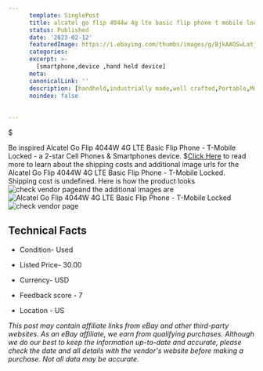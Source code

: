 ```yaml
---
      template: SinglePost
      title: alcatel go flip 4044w 4g lte basic flip phone t mobile locked
      status: Published
      date: '2023-02-12'
      featuredImage: https://i.ebayimg.com/thumbs/images/g/BjkAAOSwLatjlPZn/s-l225.jpg
      categories: 
      excerpt: >-
        [smartphone,device ,hand held device]
      meta:
      canonicalLink: ''
      description: [handheld,industrially made,well crafted,Portable,Mobile,Compact,Convenient,Lightweight,Maneuverable,Man-portable,Miniature,Carriable,Hand-held,Light,Holdable,Transportable,Mobile device,Pocket-sized,On-the-go,Wireless,Cordless,Compact size,Convenient size, smartphone,device ,hand held device]
      noindex: false
      
        
---
```

$

Be inspired Alcatel Go Flip 4044W 4G LTE Basic Flip Phone - T-Mobile Locked - a 2-star Cell Phones & Smartphones device.
$[Click Here](https://www.ebay.com/itm/285100560339?hash=item4261514fd3%3Ag%3ABjkAAOSwLatjlPZn&amdata=enc%3AAQAHAAAA4JgKkTwq0mjDuyEknW5bwKyym7Y4NPr5vkV6IXaJKn6lgdGQbW1o%2BVd1opIQvyCF8wWD5%2FrDX66ANtTSERG3ztrmkYnWsC8bXB%2BF5XLD57zWXtpzKSuECTdle4gM4RJhfbtVZccjkE07ziFt51pgV89sUX%2BpArdGlDgqMXi2qMprJY6TsBRb20%2FnZEIk3HCO6bQby9DpQe4PC2Cq43W1%2F6%2FijC0nXY9C9AIi%2FGFlio3jGvJETrCFk%2FzPXbxLw2AXynVGetzqvcZ7D%2FgzZmpaL5E2ZBTFyMt9XqJI0xDCIE9T&mkevt=1&mkcid=1&mkrid=711-53200-19255-0&campid=%253CePNCampaignId%253E&customid=%253CreferenceId%253E&toolid=10049) to read more to learn about the shipping costs and additional image urls for the Alcatel Go Flip 4044W 4G LTE Basic Flip Phone - T-Mobile Locked. Shipping cost is undefined. Here is how the product looks ![check vendor page](https://i.ebayimg.com/thumbs/images/g/BjkAAOSwLatjlPZn/s-l225.jpg)and the additional images are![Alcatel Go Flip 4044W 4G LTE Basic Flip Phone - T-Mobile Locked](https://i.ebayimg.com/images/g/BjkAAOSwLatjlPZn/s-l1600.jpg)![check vendor page](https://origin-galleryplus.ebayimg.com/ws/web/285100560339_2_0_1/225x225.jpg,https://origin-galleryplus.ebayimg.com/ws/web/285100560339_3_0_1/225x225.jpg,https://origin-galleryplus.ebayimg.com/ws/web/285100560339_4_0_1/225x225.jpg,https://origin-galleryplus.ebayimg.com/ws/web/285100560339_5_0_1/225x225.jpg,https://origin-galleryplus.ebayimg.com/ws/web/285100560339_6_0_1/225x225.jpg,https://origin-galleryplus.ebayimg.com/ws/web/285100560339_7_0_1/225x225.jpg,https://origin-galleryplus.ebayimg.com/ws/web/285100560339_8_0_1/225x225.jpg,https://origin-galleryplus.ebayimg.com/ws/web/285100560339_9_0_1/225x225.jpg,https://origin-galleryplus.ebayimg.com/ws/web/285100560339_10_0_1/225x225.jpg,https://origin-galleryplus.ebayimg.com/ws/web/285100560339_11_0_1/225x225.jpg,https://origin-galleryplus.ebayimg.com/ws/web/285100560339_12_0_1/225x225.jpg,https://origin-galleryplus.ebayimg.com/ws/web/285100560339_13_0_1/225x225.jpg)



 ## Technical Facts 



     
      

 - Condition- Used 


      

 - Listed Price- 30.00 


      

 - Currency- USD 


      

 - Feedback score - 7 


      

 - Location - US 


      
      

 *_This post may contain affiliate links from eBay and other third-party websites. As an eBay affiliate, we earn from qualifying purchases. Although we do our best to keep the information up-to-date and accurate, please check the date and all details with the vendor's website before making a purchase. Not all data may be accurate._*






